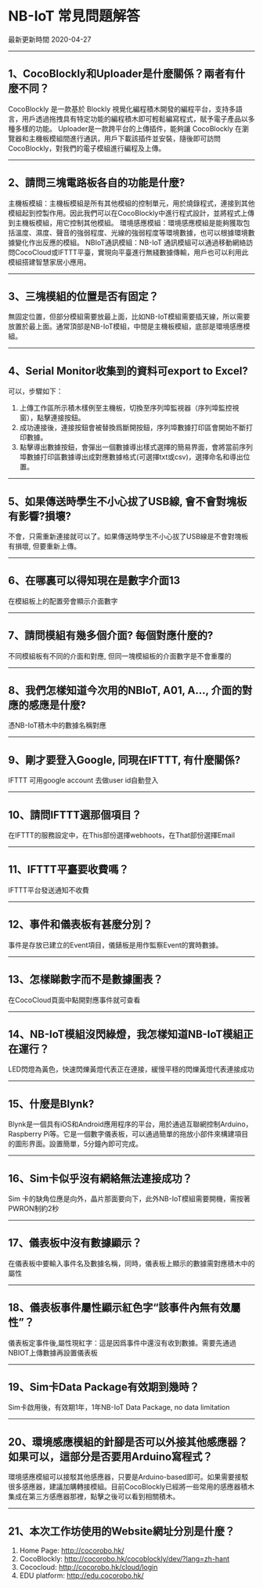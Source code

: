 
# NB-IoT 常見問題解答

最新更新時間 2020-04-27

---

## 1、CocoBlockly和Uploader是什麼關係？兩者有什麼不同？

CocoBlockly 是一款基於 Blockly 視覺化編程積木開發的編程平台，支持多語言，用戶透過拖拽具有特定功能的編程積木即可輕鬆編寫程式，賦予電子產品以多種多樣的功能。
Uploader是一款跨平台的上傳插件，能夠讓 CocoBlockly 在瀏覽器和主機板模組間進行通訊，用戶下載該插件並安裝，隨後即可訪問 CocoBlockly，對我們的電子模組進行編程及上傳。

---

## 2、請問三塊電路板各自的功能是什麼?

主機板模組：主機板模組是所有其他模組的控制單元，用於燒錄程式，連接到其他模組起到控製作用。因此我們可以在CocoBlockly中進行程式設計，並將程式上傳到主機板模組，用它控制其他模組。
環境感應模組：環境感應模組是能夠獲取包括溫度、濕度、聲音的強弱程度、光線的強弱程度等環境數據，也可以根據環境數據變化作出反應的模組。
NBIoT通訊模組：NB-IoT 通訊模組可以通過移動網絡訪問CocoCloud或IFTTT平臺，實現向平臺進行無綫數據傳輸，用戶也可以利用此模組搭建智慧家居小應用。

---

## 3、三塊模組的位置是否有固定？

無固定位置，但部分模組需要放最上面，比如NB-IoT模組需要插天線，所以需要放置於最上面。通常頂部是NB-IoT模組，中間是主機板模組，底部是環境感應模組。

---

## 4、Serial Monitor收集到的資料可export to Excel?

可以，步驟如下：
1. 上傳工作區所示積木樣例至主機板，切換至序列埠監視器（序列埠監控視窗），點擊連接按鈕。
2. 成功連接後，連接按鈕會被替換爲斷開按鈕，序列埠數據打印區會開始不斷打印數據。
3. 點擊導出數據按鈕，會彈出一個數據導出樣式選擇的簡易界面，會將當前序列埠數據打印區數據導出成對應數據格式(可選擇txt或csv)，選擇命名和導出位置。

---

## 5、如果傳送時學生不小心拔了USB線, 會不會對塊板有影響?損壞?

不會，只需重新連接就可以了。如果傳送時學生不小心拔了USB線是不會對塊板有損壞, 但要重新上傳。

---

## 6、在哪裏可以得知現在是數字介面13

在模組板上的配置旁會顯示介面數字

---

## 7、請問模組有幾多個介面? 每個對應什麼的?

不同模組板有不同的介面和對應, 但同一塊模組板的介面數字是不會重覆的

---

## 8、我們怎樣知道今次用的NBIoT, A01, A…, 介面的對應的感應是什麼?

憑NB-IoT積木中的數據名稱對應

---

## 9、剛才要登入Google, 同現在IFTTT, 有什麼關係?

IFTTT 可用google account 去做user id自動登入

---

## 10、請問IFTTT選那個項目？

在IFTTT的服務設定中，在This部份選擇webhoots，在That部份選擇Email

---

## 11、IFTTT平臺要收費嗎？

IFTTT平台發送通知不收費

---

## 12、事件和儀表板有甚麼分別？

事件是存放已建立的Event項目，儀錶板是用作監察Event的實時數據。

---

## 13、怎樣睇數字而不是數據圖表？

在CocoCloud頁面中點開對應事件就可查看

---

## 14、NB-IoT模組沒閃綠燈，我怎樣知道NB-IoT模組正在運行？

LED閃燈為黃色，快速閃爍黃燈代表正在連接，緩慢平穩的閃爍黃燈代表連接成功

---

## 15、什麼是Blynk?

Blynk是一個具有iOS和Android應用程序的平台，用於通過互聯網控制Arduino，Raspberry Pi等。它是一個數字儀表板，可以通過簡單的拖放小部件來構建項目的圖形界面。設置簡單，5分鐘內即可完成。

---

## 16、Sim卡似乎沒有網絡無法連接成功？

Sim 卡的缺角位應是向外，晶片那面要向下，此外NB-IoT模組需要開機，需按著PWRON制約2秒

---

## 17、儀表板中沒有數據顯示？

在儀表板中要輸入事件名及數據名稱，同時，儀表板上顯示的數據需對應積木中的屬性

---

## 18、儀表板事件屬性顯示紅色字“該事件內無有效屬性”？

儀表板定事件後,屬性現紅字：這是因爲事件中還沒有收到數據。需要先通過NBIOT上傳數據再設置儀表板

---

## 19、Sim卡Data Package有效期到幾時？

Sim卡啟用後，有效期1年，1年NB-IoT Data Package, no data limitation

---

## 20、環境感應模組的針腳是否可以外接其他感應器？如果可以，這部分是否要用Arduino寫程式？

環境感應模組可以接駁其他感應器，只要是Arduino-based即可。如果需要接駁很多感應器，建議加購轉接模組。目前CocoBlockly已經將一些常用的感應器積木集成在第三方感應器那裡，點擊之後可以看到相關積木。

---

## 21、本次工作坊使用的Website網址分別是什麼？

1. Home Page: http://cocorobo.hk/
2. CocoBlockly: http://cocorobo.hk/cocoblockly/dev/?lang=zh-hant
3. Cococloud: http://cocorobo.hk/cloud/login
4. EDU platform: http://edu.cocorobo.hk/


